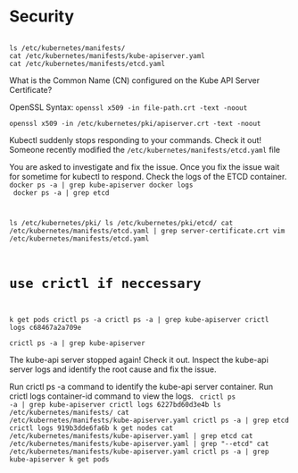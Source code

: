 # Security

<code>
ls /etc/kubernetes/manifests/
cat /etc/kubernetes/manifests/kube-apiserver.yaml 
cat /etc/kubernetes/manifests/etcd.yaml   
</code>

What is the Common Name (CN) configured on the Kube API Server Certificate?

OpenSSL Syntax: `openssl x509 -in file-path.crt -text -noout`  

`openssl x509 -in /etc/kubernetes/pki/apiserver.crt -text -noout`  


Kubectl suddenly stops responding to your commands. Check it out! Someone recently modified the `/etc/kubernetes/manifests/etcd.yaml` file

You are asked to investigate and fix the issue. Once you fix the issue wait for sometime for kubectl to respond. Check the logs of the ETCD container.
<code>
docker ps -a | grep kube-apiserver
docker logs <api-server-container-id>
docker ps -a | grep etcd

ls /etc/kubernetes/pki/
ls /etc/kubernetes/pki/etcd/
cat /etc/kubernetes/manifests/etcd.yaml | grep server-certificate.crt
vim /etc/kubernetes/manifests/etcd.yaml
# use crictl if neccessary
k get pods
crictl ps -a
crictl ps -a | grep kube-apiserver
crictl logs c68467a2a709e  
crictl ps -a | grep kube-apiserver
</code>


The kube-api server stopped again! Check it out. Inspect the kube-api server logs and identify the root cause and fix the issue.

Run crictl ps -a command to identify the kube-api server container. Run crictl logs container-id command to view the logs.
<code>
crictl ps -a | grep kube-apiserver
crictl logs 6227bd60d3e4b
ls /etc/kubernetes/manifests/
cat /etc/kubernetes/manifests/kube-apiserver.yaml 
crictl ps -a | grep etcd
crictl logs 919b3dde6fa6b
k get nodes
cat /etc/kubernetes/manifests/kube-apiserver.yaml | grep etcd
cat /etc/kubernetes/manifests/kube-apiserver.yaml | grep "\-\-etcd"
cat /etc/kubernetes/manifests/kube-apiserver.yaml 
crictl ps -a | grep kube-apiserver
k get pods
</code>